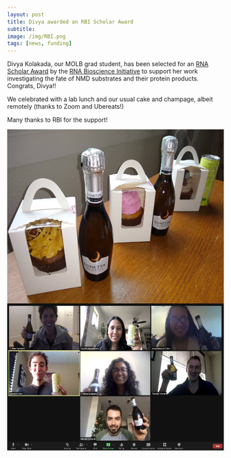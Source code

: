 ```yaml
---
layout: post  
title: Divya awarded an RBI Scholar Award
subtitle:
image: /img/RBI.png  
tags: [news, funding]  
---
```


Divya Kolakada, our MOLB grad student, has been selected for an [RNA Scholar Award](https://medschool.cuanschutz.edu/rbi/training-and-education/rna-scholars/about
) by the [RNA Bioscience Initiative](https://medschool.cuanschutz.edu/rbi) to support her work investigating the fate of NMD substrates and their protein products. Congrats, Divya!! 

We celebrated with a lab lunch and our usual cake and champage, albeit remotely (thanks to Zoom and Ubereats!)

Many thanks to RBI for the support! 

<img align="left" src="/img/202101-cake-champagne.jpg" style="width:600px !important;height:405px !important;" />
<br>  
<br>  
<img align="left" src="/img/202101-zoom2.png" style="width:600px !important;height:342px !important;" />

<br>
<br>

